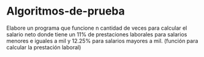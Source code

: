 # Algoritmos-de-prueba
Elabore un programa que funcione n cantidad de veces para calcular el salario neto donde
tiene un 11% de prestaciones laborales para salarios menores e iguales a mil y 12.25%
para salarios mayores a mil. (función para calcular la prestación laboral)
